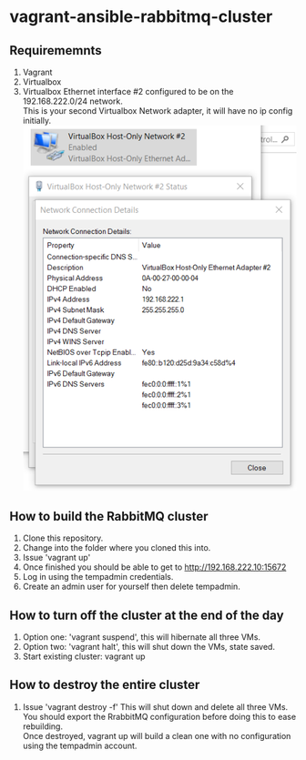 # vagrant-ansible-rabbitmq-cluster

## Requirememnts

1. Vagrant
2. Virtualbox
3. Virtualbox Ethernet interface #2 configured to be on the 192.168.222.0/24 network.  
   This is your second Virtualbox Network adapter, it will have no ip config initially.
   ![Example](images/vmboxnic2.png)

## How to build the RabbitMQ cluster

1. Clone this repository.
2. Change into the folder where you cloned this into.
3. Issue 'vagrant up'
4. Once finished you should be able to get to http://192.168.222.10:15672
5. Log in using the tempadmin credentials.
6. Create an admin user for yourself then delete tempadmin.

## How to turn off the cluster at the end of the day

1. Option one: 'vagrant suspend', this will hibernate all three VMs.
2. Option two: 'vagrant halt', this will shut down the VMs, state saved.
3. Start existing cluster: vagrant up

## How to destroy the entire cluster

1. Issue 'vagrant destroy -f' This will shut down and delete all three VMs.  
   You should export the RrabbitMQ configuration before doing this to ease rebuilding.  
   Once destroyed, vagrant up will build a clean one with no configuration using the tempadmin account.
